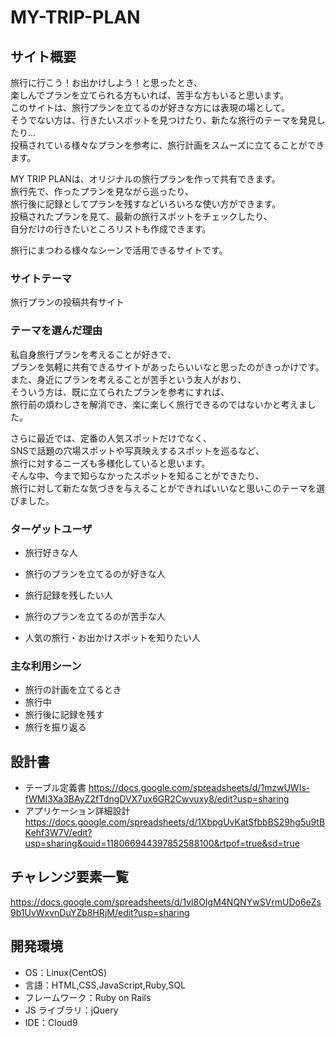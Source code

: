 # MY-TRIP-PLAN


## サイト概要

旅行に行こう！お出かけしよう！と思ったとき、  
楽しんでプランを立てられる方もいれば、苦手な方もいると思います。  
このサイトは、旅行プランを立てるのが好きな方には表現の場として。    
そうでない方は、行きたいスポットを見つけたり、新たな旅行のテーマを発見したり...  
投稿されている様々なプランを参考に、旅行計画をスムーズに立てることができます。  

MY TRIP PLANは、オリジナルの旅行プランを作って共有できます。  
旅行先で、作ったプランを見ながら巡ったり、  
旅行後に記録としてプランを残すなどいろいろな使い方ができます。  
投稿されたプランを見て、最新の旅行スポットをチェックしたり、  
自分だけの行きたいところリストも作成できます。  

旅行にまつわる様々なシーンで活用できるサイトです。


### サイトテーマ

旅行プランの投稿共有サイト

### テーマを選んだ理由

私自身旅行プランを考えることが好きで、  
プランを気軽に共有できるサイトがあったらいいなと思ったのがきっかけです。  
また、身近にプランを考えることが苦手という友人がおり、  
そういう方は、既に立てられたプランを参考にすれば、  
旅行前の煩わしさを解消でき、楽に楽しく旅行できるのではないかと考えました。  

さらに最近では、定番の人気スポットだけでなく、  
SNSで話題の穴場スポットや写真映えするスポットを巡るなど、  
旅行に対するニーズも多様化していると思います。  
そんな中、今まで知らなかったスポットを知ることができたり、  
旅行に対して新たな気づきを与えることができればいいなと思いこのテーマを選びました。


### ターゲットユーザ

- 旅行好きな人
- 旅行のプランを立てるのが好きな人
- 旅行記録を残したい人

- 旅行のプランを立てるのが苦手な人
- 人気の旅行・お出かけスポットを知りたい人

### 主な利用シーン

- 旅行の計画を立てるとき
- 旅行中
- 旅行後に記録を残す
- 旅行を振り返る

## 設計書

- テーブル定義書
  <https://docs.google.com/spreadsheets/d/1mzwUWIs-fWMI3Xa3BAyZ2fTdngDVX7ux6GR2Cwvuxy8/edit?usp=sharing>
- アプリケーション詳細設計
  <https://docs.google.com/spreadsheets/d/1XbpgUvKatSfbbBS29hg5u9tBKehf3W7V/edit?usp=sharing&ouid=118066944397852588100&rtpof=true&sd=true>

## チャレンジ要素一覧

<https://docs.google.com/spreadsheets/d/1vl8OIgM4NQNYwSVrmUDo6eZs9b1UvWxvnDuYZb8HRjM/edit?usp=sharing>

## 開発環境

- OS：Linux(CentOS)
- 言語：HTML,CSS,JavaScript,Ruby,SQL
- フレームワーク：Ruby on Rails
- JS ライブラリ：jQuery
- IDE：Cloud9
